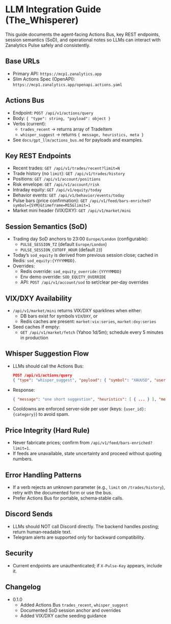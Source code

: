 # LLM Integration Guide (The_Whisperer)

This guide documents the agent‑facing Actions Bus, key REST endpoints, session semantics (SoD), and operational notes so LLMs can interact with Zanalytics Pulse safely and consistently.

## Base URLs
- Primary API: `https://mcp1.zanalytics.app`
- Slim Actions Spec (OpenAPI): `https://mcp1.zanalytics.app/openapi.actions.yaml`

## Actions Bus
- Endpoint: `POST /api/v1/actions/query`
- Body: `{ "type": string, "payload": object }`
- Verbs (current):
  - `trades_recent` → returns array of TradeItem
  - `whisper_suggest` → returns `{ message, heuristics, meta }`
- See `docs/gpt_llm/actions_bus.md` for payloads and examples.

## Key REST Endpoints
- Recent trades: `GET /api/v1/trades/recent?limit=N`
- Trade history (no `limit`): `GET /api/v1/trades/history`
- Positions: `GET /api/v1/account/positions`
- Risk envelope: `GET /api/v1/account/risk`
- Intraday equity: `GET /api/v1/equity/today`
- Behavior events: `GET /api/v1/behavior/events/today`
- Pulse bars (price confirmation): `GET /api/v1/feed/bars-enriched?symbol={SYM}&timeframe=M15&limit=1`
- Market mini header (VIX/DXY): `GET /api/v1/market/mini`

## Session Semantics (SoD)
- Trading day SoD anchors to 23:00 `Europe/London` (configurable):
  - `PULSE_SESSION_TZ` (default `Europe/London`)
  - `PULSE_SESSION_CUTOFF_HOUR` (default `23`)
- Today’s `sod_equity` is derived from previous session close; cached in Redis: `sod_equity:{YYYYMMDD}`.
- Overrides:
  - Redis override: `sod_equity_override:{YYYYMMDD}`
  - Env demo override: `SOD_EQUITY_OVERRIDE`
  - API: `POST /api/v1/account/sod` to set/clear per‑day overrides

## VIX/DXY Availability
- `/api/v1/market/mini` returns VIX/DXY sparklines when either:
  - DB bars exist for symbols `VIX`/`DXY`, or
  - Redis caches are present: `market:vix:series`, `market:dxy:series`
- Seed caches if empty:
  - `GET /api/v1/market/fetch` (Yahoo 1d/5m); schedule every 5 minutes in production

## Whisper Suggestion Flow
- LLMs should call the Actions Bus:
  ```json
  POST /api/v1/actions/query
  { "type": "whisper_suggest", "payload": { "symbol": "XAUUSD", "user_id": "local" } }
  ```
- Response:
  ```json
  { "message": "one short suggestion", "heuristics": [ { ... } ], "meta": { "user_id": "local", "symbol": "XAUUSD" } }
  ```
- Cooldowns are enforced server‑side per user (keys: `{user_id}:{category}`) to avoid spam.

## Price Integrity (Hard Rule)
- Never fabricate prices; confirm from `/api/v1/feed/bars-enriched?limit=1`.
- If feeds are unavailable, state uncertainty and proceed without quoting numbers.

## Error Handling Patterns
- If a verb rejects an unknown parameter (e.g., `limit` on `/trades/history`), retry with the documented form or use the bus.
- Prefer Actions Bus for portable, schema‑stable calls.

## Discord Sends
- LLMs should NOT call Discord directly. The backend handles posting; return human‑readable text.
- Telegram alerts are supported only for backward compatibility.

## Security
- Current endpoints are unauthenticated; if `X-Pulse-Key` appears, include it.

## Changelog
- 0.1.0
  - Added Actions Bus `trades_recent`, `whisper_suggest`
  - Documented SoD session anchor and overrides
  - Added VIX/DXY cache seeding guidance

